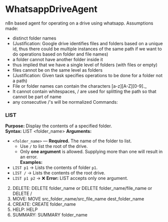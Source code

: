 # WhatsappDriveAgent
n8n based agent for operating on a drive using whatsapp.
Assumptions made: 
- distinct folder names 
- (Justification: Google drive identifies files and folders based on a unique id, thus there could be multiple instances of the same path if we want to do operations based on folder and file names)
- a folder cannot have another folder inside it
- thus implied that we have a single level of folders (with files or empty)
- files cannot be on the same level as folders 
- (Justification: Given task specifies operations to be done for a folder not a path)
- File or folder names can contain the characters [a-z][A-Z][0-9]._
- It cannot contain whitespaces, / are used for splitting the path so that cannot be part of name
- any consecutive /'s will be normalized
Commands:
### LIST  
**Purpose:** Display the contents of a specified folder.  
**Syntax:** LIST <folder_name>
**Arguments:**  
- `<folder_name>` — **Required.** The name of the folder to list.  
  - Use `/` to list the root of the drive.  
  - Only **one argument** is allowed. Supplying more than one will result in an error.  
**Examples:**  
- `LIST p1` → Lists the contents of folder `p1`.  
- `LIST /` → Lists the contents of the root drive.  
- `LIST p1 p2` → ❌ **Error:** LIST accepts only one argument.

2. DELETE: DELETE folder_name or DELETE folder_name/file_name or DELETE /
3. MOVE: MOVE src_folder_name/src_file_name dest_folder_name
4. CREATE: CREATE folder_name
5. HELP: HELP
6. SUMMARY: SUMMARY folder_name
